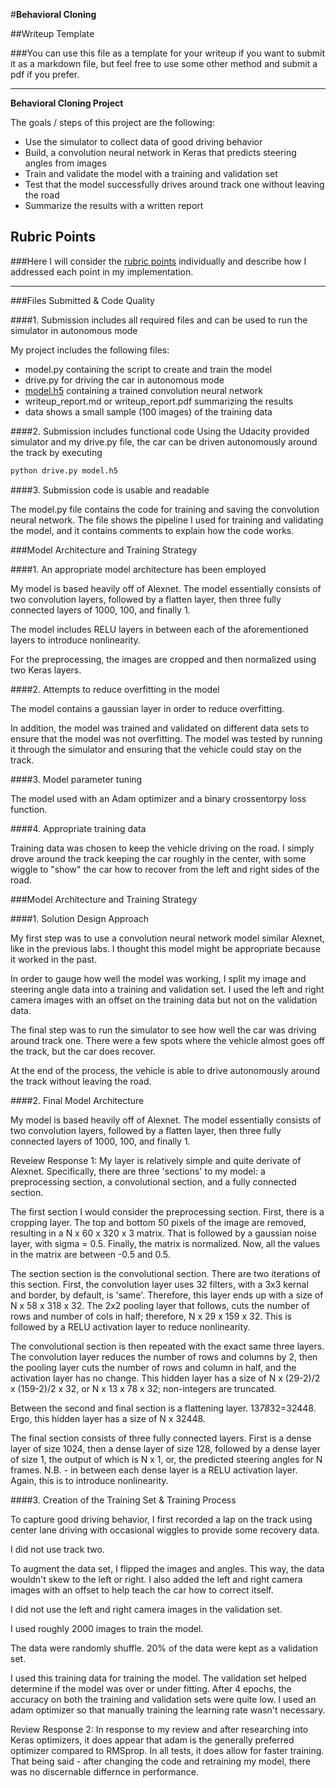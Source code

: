 #**Behavioral Cloning** 

##Writeup Template

###You can use this file as a template for your writeup if you want to submit it as a markdown file, but feel free to use some other method and submit a pdf if you prefer.

---

**Behavioral Cloning Project**

The goals / steps of this project are the following:
* Use the simulator to collect data of good driving behavior
* Build, a convolution neural network in Keras that predicts steering angles from images
* Train and validate the model with a training and validation set
* Test that the model successfully drives around track one without leaving the road
* Summarize the results with a written report

## Rubric Points
###Here I will consider the [rubric points](https://review.udacity.com/#!/rubrics/432/view) individually and describe how I addressed each point in my implementation.  

---
###Files Submitted & Code Quality

####1. Submission includes all required files and can be used to run the simulator in autonomous mode

My project includes the following files:
* model.py containing the script to create and train the model
* drive.py for driving the car in autonomous mode
* [model.h5](https://cadence.box.com/s/kx14zqrbiyl4hfajoc52sbrh0it7qws6) containing a trained convolution neural network 
* writeup_report.md or writeup_report.pdf summarizing the results
* data shows a small sample (100 images) of the training data

####2. Submission includes functional code
Using the Udacity provided simulator and my drive.py file, the car can be driven autonomously around the track by executing 
```sh
python drive.py model.h5
```

####3. Submission code is usable and readable

The model.py file contains the code for training and saving the convolution neural network. The file shows the pipeline I used for training and validating the model, and it contains comments to explain how the code works.

###Model Architecture and Training Strategy

####1. An appropriate model architecture has been employed

My model is based heavily off of Alexnet. The model essentially consists of two convolution layers, followed by a flatten layer, then three fully connected layers of 1000, 100, and finally 1.

The model includes RELU layers in between each of the aforementioned layers to introduce nonlinearity.

For the preprocessing, the images are cropped and then normalized using two Keras layers.

####2. Attempts to reduce overfitting in the model

The model contains a gaussian layer in order to reduce overfitting.

In addition, the model was trained and validated on different data sets to ensure that the model was not overfitting. The model was tested by running it through the simulator and ensuring that the vehicle could stay on the track.

####3. Model parameter tuning

The model used with an Adam optimizer and a binary crossentorpy loss function.

####4. Appropriate training data

Training data was chosen to keep the vehicle driving on the road. I simply drove around the track keeping the car roughly in the center, with some wiggle to "show" the car how to recover from the left and right sides of the road. 

###Model Architecture and Training Strategy

####1. Solution Design Approach

My first step was to use a convolution neural network model similar Alexnet, like in the previous labs.  I thought this model might be appropriate because it worked in the past.

In order to gauge how well the model was working, I split my image and steering angle data into a training and validation set. I used the left and right camera images with an offset on the training data but not on the validation data.


The final step was to run the simulator to see how well the car was driving around track one. There were a few spots where the vehicle almost goes off the track, but the car does recover.

At the end of the process, the vehicle is able to drive autonomously around the track without leaving the road.

####2. Final Model Architecture

My model is based heavily off of Alexnet. The model essentially consists of two convolution layers, followed by a flatten layer, then three fully connected layers of 1000, 100, and finally 1.

Reveiew Response 1: My layer is relatively simple and quite derivate of Alexnet. Specifically, there are three 'sections' to my model: a preprocessing section, a convolutional section, and a fully connected section.

The first section I would consider the preprocessing section. First, there is a cropping layer. The top and bottom 50 pixels of the image are removed, resulting in a N x 60 x 320 x 3 matrix. That is followed by a gaussian noise layer, with sigma = 0.5. Finally, the matrix is normalized. Now, all the values in the matrix are between -0.5 and 0.5.

The section section is the convolutional section. There are two iterations of this section. First, the convolution layer uses 32 filters, with a 3x3 kernal and border, by default, is 'same'. Therefore, this layer ends up with a size of N x 58 x 318 x 32. The 2x2 pooling layer that follows, cuts the number of rows and number of cols in half; therefore, N x 29 x 159 x 32. This is followed by a RELU activation layer to reduce nonlinearity.

The convolutional section is then repeated with the exact same three layers. The convolution layer reduces the number of rows and columns by 2, then the pooling layer cuts the number of rows and column in half, and the activation layer has no change. This hidden layer has a size of N x (29-2)/2 x (159-2)/2 x 32, or N x 13 x 78 x 32;  non-integers are truncated.

Between the second and final section is a flattening layer. 13*78*32=32448. Ergo, this hidden layer has a size of N x 32448.

The final section consists of three fully connected layers. First is a dense layer of size 1024, then a dense layer of size 128, followed by a dense layer of size 1, the output of which is N x 1, or, the predicted steering angles for N frames. N.B. - in between each dense layer is a RELU activation layer. Again, this is to introduce nonlinearity. 

####3. Creation of the Training Set & Training Process

To capture good driving behavior, I first recorded a lap on the track using center lane driving with occasional wiggles to provide some recovery data.

I did not use track two.

To augment the data set, I flipped the images and angles. This way, the data wouldn't skew to the left or right. I also added the left and right camera images with an offset to help teach the car how to correct itself.

I did not use the left and right camera images in the validation set.

I used roughly 2000 images to train the model. 

The data were randomly shuffle. 20% of the data were kept as a validation set. 

I used this training data for training the model. The validation set helped determine if the model was over or under fitting. After 4 epochs, the accuracy on both the training and validation sets were quite low. I used an adam optimizer so that manually training the learning rate wasn't necessary.

Review Response 2: In response to my review and after researching into Keras optimizers, it does appear that adam is the generally preferred optimizer compared to RMSprop. In all tests, it does allow for faster training. That being said - after changing the code and retraining my model, there was no discernable differnce in performance.

